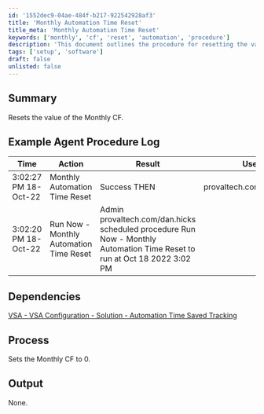 ```yaml
---
id: '1552dec9-04ae-484f-b217-922542928af3'
title: 'Monthly Automation Time Reset'
title_meta: 'Monthly Automation Time Reset'
keywords: ['monthly', 'cf', 'reset', 'automation', 'procedure']
description: 'This document outlines the procedure for resetting the value of the Monthly CF in ConnectWise Automate, detailing the process, dependencies, and example logs for successful execution.'
tags: ['setup', 'software']
draft: false
unlisted: false
---
```


## Summary

Resets the value of the Monthly CF.

## Example Agent Procedure Log

| Time                     | Action                                          | Result                                                                 | User                           |
|--------------------------|-------------------------------------------------|------------------------------------------------------------------------|--------------------------------|
| 3:02:27 PM 18-Oct-22     | Monthly Automation Time Reset                   | Success THEN                                                          | provaltech.com/dan.hicks      |
| 3:02:20 PM 18-Oct-22     | Run Now - Monthly Automation Time Reset         | Admin provaltech.com/dan.hicks scheduled procedure Run Now - Monthly Automation Time Reset to run at Oct 18 2022 3:02 PM |                                |

## Dependencies

[VSA - VSA Configuration - Solution - Automation Time Saved Tracking](<../../solutions/Automation Time Saved Tracking.md>)

## Process

Sets the Monthly CF to 0.

## Output

None.




